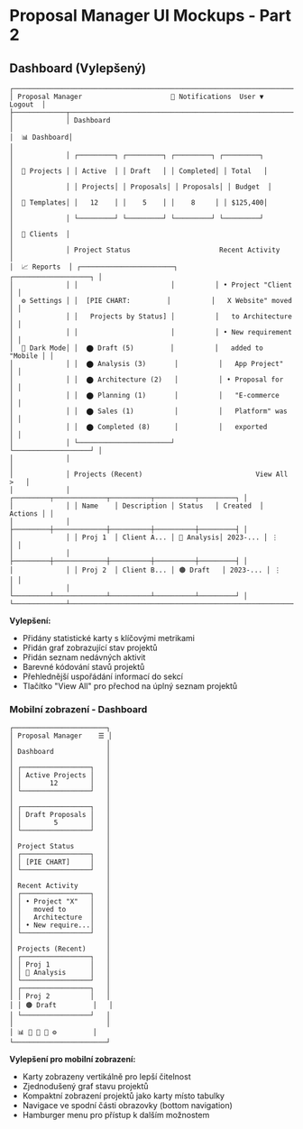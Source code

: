 # Proposal Manager UI Mockups - Part 2

## Dashboard (Vylepšený)

```
┌─────────────────────────────────────────────────────────────────────────┐
│ Proposal Manager                      🔔 Notifications  User ▼  Logout  │
├─────────────┬───────────────────────────────────────────────────────────┤
│             │ Dashboard                                                 │
│  📊 Dashboard│                                                           │
│             │ ┌─────────┐ ┌─────────┐ ┌─────────┐ ┌─────────┐          │
│  📁 Projects │ │ Active  │ │ Draft   │ │ Completed│ │ Total   │          │
│             │ │ Projects│ │ Proposals│ │ Proposals│ │ Budget  │          │
│  📑 Templates│ │   12    │ │    5    │ │    8     │ │ $125,400│          │
│             │ └─────────┘ └─────────┘ └─────────┘ └─────────┘          │
│  👥 Clients  │                                                           │
│             │ Project Status                      Recent Activity       │
│  📈 Reports  │ ┌───────────────────────┐          ┌───────────────────┐ │
│             │ │                       │          │ • Project "Client  │ │
│  ⚙️ Settings │ │  [PIE CHART:         │          │   X Website" moved │ │
│             │ │   Projects by Status] │          │   to Architecture  │ │
│             │ │                       │          │ • New requirement  │ │
│  🌙 Dark Mode│ │  ⬤ Draft (5)         │          │   added to "Mobile │ │
│             │ │  ⬤ Analysis (3)       │          │   App Project"     │ │
│             │ │  ⬤ Architecture (2)   │          │ • Proposal for     │ │
│             │ │  ⬤ Planning (1)       │          │   "E-commerce      │ │
│             │ │  ⬤ Sales (1)          │          │   Platform" was    │ │
│             │ │  ⬤ Completed (8)      │          │   exported         │ │
│             │ └───────────────────────┘          └───────────────────┘ │
│             │                                                           │
│             │ Projects (Recent)                            View All >   │
│             │ ┌─────────┬─────────────┬──────────┬──────────┬─────────┐ │
│             │ │ Name    │ Description │ Status   │ Created  │ Actions │ │
│             │ ├─────────┼─────────────┼──────────┼──────────┼─────────┤ │
│             │ │ Proj 1  │ Client A... │ 🔵 Analysis│ 2023-... │ ⋮       │ │
│             │ ├─────────┼─────────────┼──────────┼──────────┼─────────┤ │
│             │ │ Proj 2  │ Client B... │ 🟤 Draft   │ 2023-... │ ⋮       │ │
│             │ └─────────┴─────────────┴──────────┴──────────┴─────────┘ │
└─────────────┴───────────────────────────────────────────────────────────┘
```

**Vylepšení:**
- Přidány statistické karty s klíčovými metrikami
- Přidán graf zobrazující stav projektů
- Přidán seznam nedávných aktivit
- Barevné kódování stavů projektů
- Přehlednější uspořádání informací do sekcí
- Tlačítko "View All" pro přechod na úplný seznam projektů

### Mobilní zobrazení - Dashboard

```
┌───────────────────────┐
│ Proposal Manager    ☰ │
│                       │
│ Dashboard             │
│                       │
│ ┌─────────────────┐   │
│ │ Active Projects │   │
│ │       12        │   │
│ └─────────────────┘   │
│                       │
│ ┌─────────────────┐   │
│ │ Draft Proposals │   │
│ │        5        │   │
│ └─────────────────┘   │
│                       │
│ Project Status        │
│ ┌─────────────────┐   │
│ │ [PIE CHART]     │   │
│ └─────────────────┘   │
│                       │
│ Recent Activity       │
│ ┌─────────────────┐   │
│ │ • Project "X"   │   │
│ │   moved to      │   │
│ │   Architecture  │   │
│ │ • New require...│   │
│ └─────────────────┘   │
│                       │
│ Projects (Recent)     │
│ ┌─────────────────┐   │
│ │ Proj 1          │   │
│ │ 🔵 Analysis      │   │
│ └─────────────────┘   │
│ ┌─────────────────┐   │
│ │ Proj 2          │   │
│ │ 🟤 Draft         │   │
│ └─────────────────┘   │
│                       │
│ 📊 📁 📑 👥 ⚙️         │
└───────────────────────┘
```

**Vylepšení pro mobilní zobrazení:**
- Karty zobrazeny vertikálně pro lepší čitelnost
- Zjednodušený graf stavu projektů
- Kompaktní zobrazení projektů jako karty místo tabulky
- Navigace ve spodní části obrazovky (bottom navigation)
- Hamburger menu pro přístup k dalším možnostem
